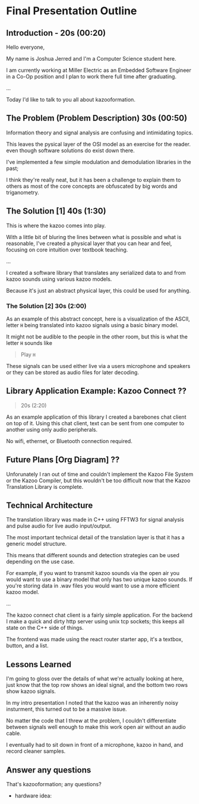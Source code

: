# Final Presentation Outline

## Introduction - 20s (00:20)

Hello everyone,

My name is Joshua Jerred and I'm a Computer Science student here.

I am currently working at Miller Electric as an Embedded Software Engineer
in a Co-Op position and I plan to work there full time after graduating.

...

Today I'd like to talk to you all about kazooformation.

## The Problem (Problem Description) 30s (00:50)

Information theory and signal analysis are confusing and intimidating topics.

This leaves the pysical layer of the OSI model as an exercise for the reader.
even though software solutions do exist down there.

I've implemented a few simple modulation and demodulation libraries in the past;

I think they're really neat, but it has been a challenge to explain them to
others as most of the core concepts are obfuscated by big words and
triganometry.

## The Solution [1] 40s (1:30)

This is where the kazoo comes into play.

With a little bit of bluring the lines between what is possible and what is reasonable, I've created a physical layer that you can hear and feel, focusing on core intuition over textbook teaching.

...

I created a software library that translates any serialized data to
and from kazoo sounds using various kazoo models.

Because it's just an abstract physical layer, this could
be used for anything.

### The Solution [2] 30s (2:00)

As an example of this abstract concept, here is a visualization of the ASCII,
letter `H` being translated into kazoo signals using a basic binary model.

It might not be audible to the people in the other room, but this is what the letter
`H` sounds like

> Play `H`

These signals can be used either live via a users microphone and speakers or
they can be stored as audio files for later decoding.

## Library Application Example: Kazoo Connect ??
> 20s (2:20)

As an example application of this library I created a barebones chat client on
top of it. Using this chat client, text can be sent from one computer to
another using only audio peripherals.

No wifi, ethernet, or Bluetooth connection required.

## Future Plans [Org Diagram] ??
<!-- > 15s (2:45) -->

Unforunately I ran out of time and couldn't implement the Kazoo File System
or the Kazoo Compiler, but this wouldn't be too difficult now that the
Kazoo Translation Library is complete.

<!-- Kazoo connect simply uses this physical layer. -->

## Technical Architecture

The translation library was made in C++ using FFTW3 for signal analysis and
pulse audio for live audio input/output.

The most important technical detail of the translation layer is that it has a
generic model structure.

This means that different sounds and detection strategies can be used
depending on the use case.

For example, if you want to transmit kazoo sounds
via the open air you would want to use a binary model that only has two unique
kazoo sounds. If you're storing data in .wav files you would want to use a more
efficient kazoo model.

...

The kazoo connect chat client is a fairly simple application. For the backend
I make a quick and dirty http server using unix tcp sockets; this keeps all
state on the C++ side of things.

The frontend was made using the react router starter app, it's a textbox, button, and a list.

## Lessons Learned

I'm going to gloss over the details of what we're actually looking at here,
just know that the top row shows an ideal signal, and the bottom two rows
show kazoo signals.

In my intro presentation I noted that the kazoo was an inherently noisy
insturment, this turned out to be a massive issue.

No matter the code that I threw at the problem, I couldn't differentiate between signals
well enough to make this work open air without an audio cable.

I eventually had to sit down in front of a microphone, kazoo in hand, and record
cleaner samples.

## Answer any questions

That's kazooformation; any questions?


- hardware idea: 